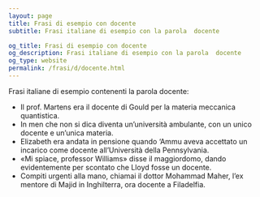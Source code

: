 ```yaml
---
layout: page
title: Frasi di esempio con docente 
subtitle: Frasi italiane di esempio con la parola  docente

og_title: Frasi di esempio con docente 
og_description: Frasi italiane di esempio con la parola  docente
og_type: website
permalink: /frasi/d/docente.html
---
```


Frasi italiane di esempio contenenti la parola docente:


- Il prof. Martens era il docente di Gould per la materia meccanica quantistica.
- In men che non si dica diventa un’università ambulante, con un unico docente e un’unica materia.
- Elizabeth era andata in pensione quando ‘Ammu aveva accettato un incarico come docente all’Università della Pennsylvania.
- «Mi spiace, professor Williams» disse il maggiordomo, dando evidentemente per scontato che Lloyd fosse un docente.
- Compiti urgenti alla mano, chiamai il dottor Mohammad Maher, l’ex mentore di Majid in Inghilterra, ora docente a Filadelfia.
